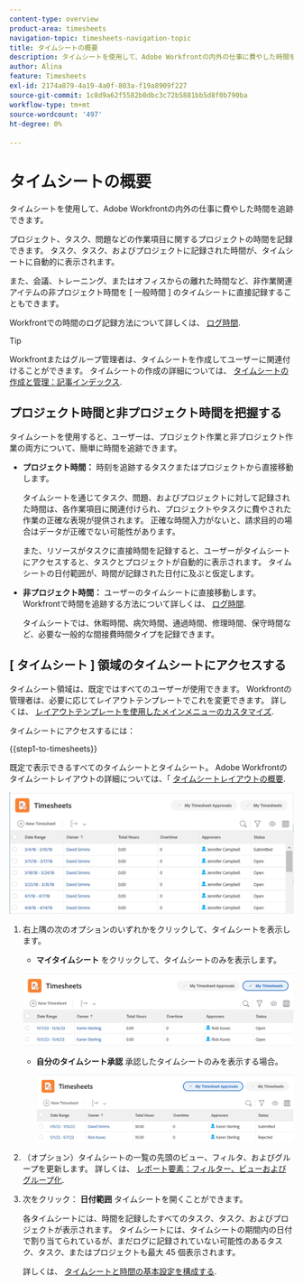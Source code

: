 ```yaml
---
content-type: overview
product-area: timesheets
navigation-topic: timesheets-navigation-topic
title: タイムシートの概要
description: タイムシートを使用して、Adobe Workfrontの内外の仕事に費やした時間を追跡できます。
author: Alina
feature: Timesheets
exl-id: 2174a879-4a19-4a0f-803a-f19a8909f227
source-git-commit: 1c8d9a62f5582b0dbc3c72b5881bb5d8f0b790ba
workflow-type: tm+mt
source-wordcount: '497'
ht-degree: 0%

---
```


# タイムシートの概要

<!-- Audited: 12/2023 -->

タイムシートを使用して、Adobe Workfrontの内外の仕事に費やした時間を追跡できます。

プロジェクト、タスク、問題などの作業項目に関するプロジェクトの時間を記録できます。 タスク、タスク、およびプロジェクトに記録された時間が、タイムシートに自動的に表示されます。

また、会議、トレーニング、またはオフィスからの離れた時間など、非作業関連アイテムの非プロジェクト時間を [ 一般時間 ] のタイムシートに直接記録することもできます。

Workfrontでの時間のログ記録方法について詳しくは、 [ログ時間](../../timesheets/create-and-manage-timesheets/log-time.md).

>[!TIP]
>
>Workfrontまたはグループ管理者は、タイムシートを作成してユーザーに関連付けることができます。 タイムシートの作成の詳細については、 [タイムシートの作成と管理：記事インデックス](../create-and-manage-timesheets/create-and-manage-timesheets.md).


## プロジェクト時間と非プロジェクト時間を把握する

タイムシートを使用すると、ユーザーは、プロジェクト作業と非プロジェクト作業の両方について、簡単に時間を追跡できます。

* **プロジェクト時間：** 時刻を追跡するタスクまたはプロジェクトから直接移動します。

  タイムシートを通じてタスク、問題、およびプロジェクトに対して記録された時間は、各作業項目に関連付けられ、プロジェクトやタスクに費やされた作業の正確な表現が提供されます。 正確な時間入力がないと、請求目的の場合はデータが正確でない可能性があります。

  また、リソースがタスクに直接時間を記録すると、ユーザーがタイムシートにアクセスすると、タスクとプロジェクトが自動的に表示されます。 タイムシートの日付範囲が、時間が記録された日付に及ぶと仮定します。

* **非プロジェクト時間：** ユーザーのタイムシートに直接移動します。 Workfrontで時間を追跡する方法について詳しくは、   [ログ時間](../../timesheets/create-and-manage-timesheets/log-time.md).

  タイムシートでは、休暇時間、病欠時間、通過時間、修理時間、保守時間など、必要な一般的な間接費時間タイプを記録できます。

## [ タイムシート ] 領域のタイムシートにアクセスする

タイムシート領域は、既定ではすべてのユーザーが使用できます。 Workfrontの管理者は、必要に応じてレイアウトテンプレートでこれを変更できます。 詳しくは、 [レイアウトテンプレートを使用したメインメニューのカスタマイズ](/help/quicksilver/administration-and-setup/customize-workfront/use-layout-templates/customize-main-menu.md).

タイムシートにアクセスするには：

{{step1-to-timesheets}}

既定で表示できるすべてのタイムシートとタイムシート。 Adobe Workfrontのタイムシートレイアウトの詳細については、「 [タイムシートレイアウトの概要](../../timesheets/timesheets/timesheet-layout.md).

![](assets/all-timesheets-list-nwe-350x68.png)

1. 右上隅の次のオプションのいずれかをクリックして、タイムシートを表示します。

   * **マイタイムシート** をクリックして、タイムシートのみを表示します。

   ![](assets/my-timesheets-list-various-statuses-nwe-350x60.png)

   * **自分のタイムシート承認** 承認したタイムシートのみを表示する場合。

     ![](assets/timesheets-i-approve-list-with0filters-new-nwe-350x61.png)


1. （オプション）タイムシートの一覧の先頭のビュー、フィルタ、およびグループを更新します。 詳しくは、 [レポート要素：フィルター、ビューおよびグループ化](../../reports-and-dashboards/reports/reporting-elements/reporting-elements-overview.md).

1. 次をクリック： **日付範囲** タイムシートを開くことができます。

   各タイムシートには、時間を記録したすべてのタスク、タスク、およびプロジェクトが表示されます。 タイムシートには、タイムシートの期間内の日付で割り当てられているが、まだログに記録されていない可能性のあるタスク、タスク、またはプロジェクトも最大 45 個表示されます。

   詳しくは、 [タイムシートと時間の基本設定を構成する](../../administration-and-setup/set-up-workfront/configure-timesheets-schedules/timesheet-and-hour-preferences.md).
